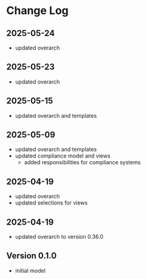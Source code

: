 # Change Log

## 2025-05-24
* updated overarch

## 2025-05-23
* updated overarch

## 2025-05-15
* updated overarch and templates

## 2025-05-09
* updated overarch and templates
* updated compliance model and views
  * added responsibilities for compliance systems

## 2025-04-19
* updated overarch
* updated selections for views

## 2025-04-19
* updated overarch to version 0.36.0

## Version 0.1.0
* initial model
